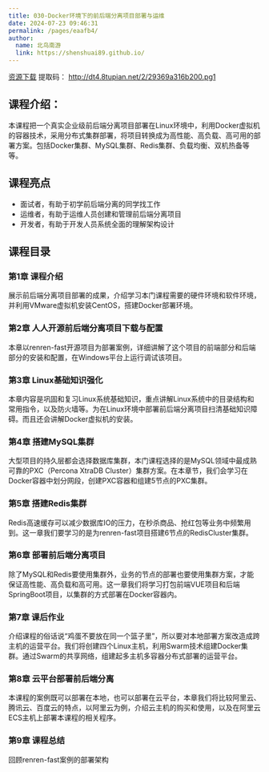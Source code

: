 ```yaml
---
title: 030-Docker环境下的前后端分离项目部署与运维
date: 2024-07-23 09:46:31
permalink: /pages/eaafb4/
author: 
  name: 北鸟南游
  link: https://shenshuai89.github.io/
---
```

[资源下载](https://pan.baidu.com/s/1feCPbedLkNm3JN_0hJwLeg) 提取码：  http://dt4.8tupian.net/2/29369a316b200.pg1	
## 课程介绍：
本课程把一个真实企业级前后端分离项目部署在Linux环境中，利用Docker虚拟机的容器技术，采用分布式集群部署，将项目转换成为高性能、高负载、高可用的部署方案。包括Docker集群、MySQL集群、Redis集群、负载均衡、双机热备等等。

## 课程亮点
- 面试者，有助于初学前后端分离的同学找工作
- 运维者，有助于运维人员创建和管理前后端分离项目
- 开发者，有助于开发人员系统全面的理解架构设计

## 课程目录

### 第1章 课程介绍
展示前后端分离项目部署的成果，介绍学习本门课程需要的硬件环境和软件环境，并利用VMware虚拟机安装CentOS，搭建Docker部署环境。

### 第2章 人人开源前后端分离项目下载与配置
本章以renren-fast开源项目为部署案例，详细讲解了这个项目的前端部分和后端部分的安装和配置，在Windows平台上运行调试该项目。

### 第3章 Linux基础知识强化
本章内容是巩固和复习Linux系统基础知识，重点讲解Linux系统中的目录结构和常用指令，以及防火墙等。为在Linux环境中部署前后端分离项目扫清基础知识障碍。而且还会讲解Docker虚拟机的安装。

### 第4章 搭建MySQL集群
大型项目的持久层都会选择数据库集群，本门课程选择的是MySQL领域中最成熟可靠的PXC（Percona XtraDB Cluster）集群方案。在本章节，我们会学习在Docker容器中划分网段，创建PXC容器和组建5节点的PXC集群。

### 第5章 搭建Redis集群
Redis高速缓存可以减少数据库IO的压力，在秒杀商品、抢红包等业务中频繁用到。这一章我们要学习的是为renren-fast项目搭建6节点的RedisCluster集群。

### 第6章 部署前后端分离项目
除了MySQL和Redis要使用集群外，业务的节点的部署也要使用集群方案，才能保证高性能、高负载和高可用。这一章我们将学习打包前端VUE项目和后端SpringBoot项目，以集群的方式部署在Docker容器内。

### 第7章 课后作业
介绍课程的俗话说“鸡蛋不要放在同一个篮子里”，所以要对本地部署方案改造成跨主机的运营平台。我们将创建四个Linux主机，利用Swarm技术组建Docker集群。通过Swarm的共享网络，组建起多主机多容器分布式部署的运营平台。

### 第8章 云平台部署前后端分离
本课程的案例既可以部署在本地，也可以部署在云平台，本章我们将比较阿里云、腾讯云、百度云的特点，以阿里云为例，介绍云主机的购买和使用，以及在阿里云ECS主机上部署本课程的相关程序。

### 第9章 课程总结
回顾renren-fast案例的部署架构